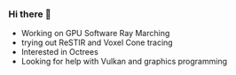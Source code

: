 ### Hi there 👋
- Working on GPU Software Ray Marching
- trying out ReSTIR and Voxel Cone tracing
- Interested in Octrees
- Looking for help with Vulkan and graphics programming
<!--
**cooukiez/cooukiez** is a ✨ _special_ ✨ repository because its `README.md` (this file) appears on your GitHub profile.

Here are some ideas to get you started:

- 🔭 I’m currently working on ...
- 🌱 I’m currently learning ...
- 👯 I’m looking to collaborate on ...
- 🤔 I’m looking for help with ...
- 💬 Ask me about ...
- 📫 How to reach me: ...
- 😄 Pronouns: ...
- ⚡ Fun fact: ...
-->
